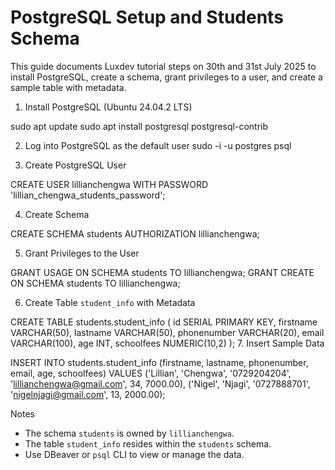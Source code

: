 
# PostgreSQL Setup and Students Schema

This guide documents Luxdev tutorial steps on 30th and 31st July 2025 to install PostgreSQL, create a schema, grant privileges to a user, and create a sample table with metadata.

 1. Install PostgreSQL (Ubuntu 24.04.2 LTS)

sudo apt update
sudo apt install postgresql postgresql-contrib

 2. Log into PostgreSQL as the default user
sudo -i -u postgres
psql

 3. Create PostgreSQL User

CREATE USER lillianchengwa WITH PASSWORD 'lillian_chengwa_students_password';


 4. Create Schema

CREATE SCHEMA students AUTHORIZATION lillianchengwa;

 5. Grant Privileges to the User

GRANT USAGE ON SCHEMA students TO lillianchengwa;
GRANT CREATE ON SCHEMA students TO lillianchengwa;

 6. Create Table `student_info` with Metadata

CREATE TABLE students.student_info (
    id SERIAL PRIMARY KEY,
    firstname VARCHAR(50),
    lastname VARCHAR(50),
    phonenumber VARCHAR(20),
    email VARCHAR(100),
    age INT,
    schoolfees NUMERIC(10,2)
);
 7. Insert Sample Data 

INSERT INTO students.student_info (firstname, lastname, phonenumber, email, age, schoolfees)
VALUES
('Lillian', 'Chengwa', '0729204204', 'lillianchengwa@gmail.com', 34, 7000.00),
('Nigel', 'Njagi', '0727888701', 'nigelnjagi@gmail.com', 13, 2000.00);

 Notes

* The schema `students` is owned by `lillianchengwa`.
* The table `student_info` resides within the `students` schema.
* Use DBeaver or `psql` CLI to view or manage the data.

